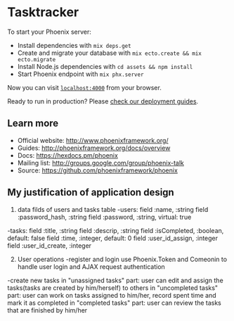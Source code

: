 # Tasktracker

To start your Phoenix server:

  * Install dependencies with `mix deps.get`
  * Create and migrate your database with `mix ecto.create && mix ecto.migrate`
  * Install Node.js dependencies with `cd assets && npm install`
  * Start Phoenix endpoint with `mix phx.server`

Now you can visit [`localhost:4000`](http://localhost:4000) from your browser.

Ready to run in production? Please [check our deployment guides](http://www.phoenixframework.org/docs/deployment).

## Learn more

  * Official website: http://www.phoenixframework.org/
  * Guides: http://phoenixframework.org/docs/overview
  * Docs: https://hexdocs.pm/phoenix
  * Mailing list: http://groups.google.com/group/phoenix-talk
  * Source: https://github.com/phoenixframework/phoenix


## My justification of application design
1. data filds of users and tasks table
  -users:
    field :name, :string
    field :password_hash, :string
    field :password, :string, virtual: true

  -tasks:
    field :title, :string
    field :descrip, :string
    field :isCompleted, :boolean, default: false
    field :time, :integer, default: 0
    field :user_id_assign, :integer
    field :user_id_create, :integer

2. User operations
  -register and login
   use Phoenix.Token and Comeonin to handle user login and AJAX request authentication

  -create new tasks
  in "unassigned tasks" part: user can edit and assign the tasks(tasks are created by him/herself) to others
  in "uncompleted tasks" part: user can work on tasks assigned to him/her, record spent time and mark it as completed
  in "completed tasks" part: user can review the tasks that are finished by him/her


